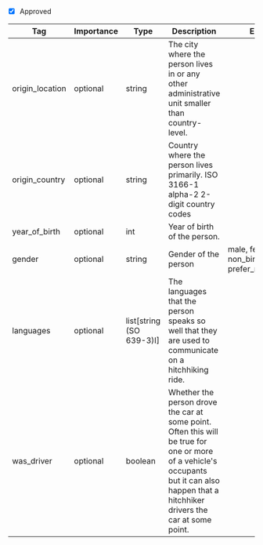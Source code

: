 - [x] Approved



| Tag                | Importance   | Type    | Description                                                                 | Enum                                         | Example |
|--------------------|--------------|---------|-----------------------------------------------------------------------------|----------------------------------------------|---------|
| origin_location       | optional  | string  | The city where the person lives in or any other administrative unit smaller than country-level. |                                              |  Milano       | 
| origin_country     | optional  | string  | Country where the person lives primarily. ISO 3166-1 alpha-2 2-digit country codes                                 |      | IT         |
| year_of_birth      | optional  | int   | Year of birth of the person.                                      |                                              |2000         |
| gender             | optional  | string   | Gender of the person                                                        | male, female, non_binary, prefer_not_to_say  | prefer_not_to_say         |
| languages               | optional  | list[string (SO 639-3)I]   | The languages that the person speaks so well that they are used to communicate on a hitchhiking ride.                                                                    |  |[deu, fra]         |
| was_driver                   | optional  | boolean  | Whether the person drove the car at some point. Often this will be true for one or more of a vehicle's occupants but it can also happen that a hitchhiker drivers the car at some point.                                            |      | false        |
